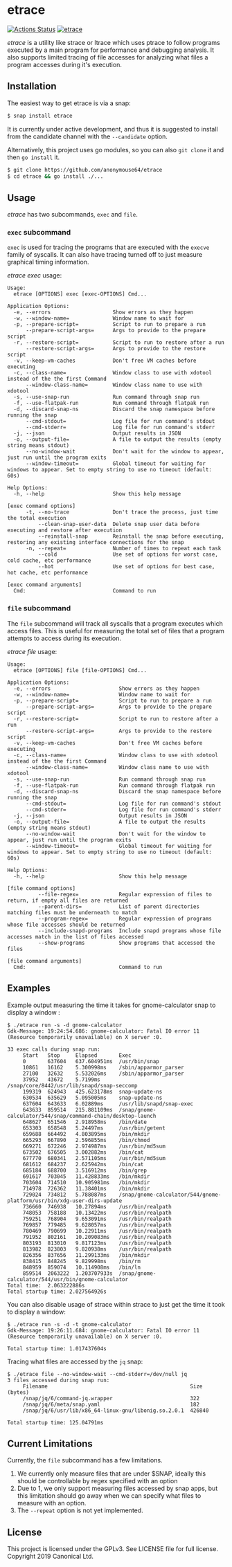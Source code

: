 # etrace
[![Actions Status](https://github.com/anonymouse64/etrace/workflows/Go/badge.svg)](https://github.com/anonymouse64/etrace/actions)
[![etrace](https://snapcraft.io//etrace/badge.svg)](https://snapcraft.io/etrace)

_etrace_ is a utility like strace or ltrace which uses ptrace to follow programs executed by a main program for performance and debugging analysis. It also supports limited tracing of file accesses for analyzing what files a program accesses during it's execution.

## Installation

The easiest way to get etrace is via a snap:

```bash
$ snap install etrace
```

It is currently under active development, and thus it is suggested to install
from the candidate channel with the `--candidate` option.

Alternatively, this project uses go modules, so you can also `git clone` it and then `go install` it.

```bash
$ git clone https://github.com/anonymouse64/etrace 
$ cd etrace && go install ./...
```

## Usage

_etrace_ has two subcommands, `exec` and `file`.

### `exec` subcommand

`exec` is used for tracing the programs that are executed with the `execve` family of syscalls. It can also have tracing turned off to just measure graphical timing information.

_etrace exec_ usage:

```
Usage:
  etrace [OPTIONS] exec [exec-OPTIONS] Cmd...

Application Options:
  -e, --errors                    Show errors as they happen
  -w, --window-name=              Window name to wait for
  -p, --prepare-script=           Script to run to prepare a run
      --prepare-script-args=      Args to provide to the prepare script
  -r, --restore-script=           Script to run to restore after a run
      --restore-script-args=      Args to provide to the restore script
  -v, --keep-vm-caches            Don't free VM caches before executing
  -c, --class-name=               Window class to use with xdotool instead of the the first Command
      --window-class-name=        Window class name to use with xdotool
  -s, --use-snap-run              Run command through snap run
  -f, --use-flatpak-run           Run command through flatpak run
  -d, --discard-snap-ns           Discard the snap namespace before running the snap
      --cmd-stdout=               Log file for run command's stdout
      --cmd-stderr=               Log file for run command's stderr
  -j, --json                      Output results in JSON
  -o, --output-file=              A file to output the results (empty string means stdout)
      --no-window-wait            Don't wait for the window to appear, just run until the program exits
      --window-timeout=           Global timeout for waiting for windows to appear. Set to empty string to use no timeout (default: 60s)

Help Options:
  -h, --help                      Show this help message

[exec command options]
      -t, --no-trace              Don't trace the process, just time the total execution
          --clean-snap-user-data  Delete snap user data before executing and restore after execution
          --reinstall-snap        Reinstall the snap before executing, restoring any existing interface connections for the snap
      -n, --repeat=               Number of times to repeat each task
          --cold                  Use set of options for worst case, cold cache, etc performance
          --hot                   Use set of options for best case, hot cache, etc performance

[exec command arguments]
  Cmd:                            Command to run
```

### `file` subcommand

The `file` subcommand will track all syscalls that a program executes which access files. This is useful for measuring the total set of files that a program attempts to access during its execution.

_etrace file_ usage:

```
Usage:
  etrace [OPTIONS] file [file-OPTIONS] Cmd...

Application Options:
  -e, --errors                      Show errors as they happen
  -w, --window-name=                Window name to wait for
  -p, --prepare-script=             Script to run to prepare a run
      --prepare-script-args=        Args to provide to the prepare script
  -r, --restore-script=             Script to run to restore after a run
      --restore-script-args=        Args to provide to the restore script
  -v, --keep-vm-caches              Don't free VM caches before executing
  -c, --class-name=                 Window class to use with xdotool instead of the the first Command
      --window-class-name=          Window class name to use with xdotool
  -s, --use-snap-run                Run command through snap run
  -f, --use-flatpak-run             Run command through flatpak run
  -d, --discard-snap-ns             Discard the snap namespace before running the snap
      --cmd-stdout=                 Log file for run command's stdout
      --cmd-stderr=                 Log file for run command's stderr
  -j, --json                        Output results in JSON
  -o, --output-file=                A file to output the results (empty string means stdout)
      --no-window-wait              Don't wait for the window to appear, just run until the program exits
      --window-timeout=             Global timeout for waiting for windows to appear. Set to empty string to use no timeout (default: 60s)

Help Options:
  -h, --help                        Show this help message

[file command options]
          --file-regex=             Regular expression of files to return, if empty all files are returned
          --parent-dirs=            List of parent directories matching files must be underneath to match
          --program-regex=          Regular expression of programs whose file accesses should be returned
          --include-snapd-programs  Include snapd programs whose file accesses match in the list of files accessed
          --show-programs           Show programs that accessed the files

[file command arguments]
  Cmd:                              Command to run
```


## Examples

Example output measuring the time it takes for gnome-calculator snap to display a window :

```
$ ./etrace run -s -d gnome-calculator
Gdk-Message: 19:24:54.686: gnome-calculator: Fatal IO error 11 (Resource temporarily unavailable) on X server :0.

33 exec calls during snap run:
     Start   Stop     Elapsed       Exec
     0       637604   637.604951ms  /usr/bin/snap
     10861   16162    5.300998ms    /sbin/apparmor_parser
     27100   32632    5.532026ms    /sbin/apparmor_parser
     37952   43672    5.7199ms      /snap/core/8442/usr/lib/snapd/snap-seccomp
     199319  624943   425.623178ms  snap-update-ns
     630534  635629   5.095005ms    snap-update-ns
     637604  643633   6.02889ms     /usr/lib/snapd/snap-exec
     643633  859514   215.881109ms  /snap/gnome-calculator/544/snap/command-chain/desktop-launch
     648627  651546   2.918958ms    /bin/date
     653303  658548   5.24497ms     /usr/bin/getent
     659688  664492   4.803895ms    /bin/mkdir
     665293  667890   2.596855ms    /bin/chmod
     669271  672246   2.974987ms    /usr/bin/md5sum
     673502  676505   3.002882ms    /bin/cat
     677770  680341   2.571105ms    /usr/bin/md5sum
     681612  684237   2.625942ms    /bin/cat
     685184  688700   3.516912ms    /bin/grep
     691617  703045   11.428833ms   /bin/mkdir
     703604  714510   10.905981ms   /bin/mkdir
     714978  726362   11.38401ms    /bin/mkdir
     729024  734812   5.788087ms    /snap/gnome-calculator/544/gnome-platform/usr/bin/xdg-user-dirs-update
     736660  746938   10.27894ms    /usr/bin/realpath
     748053  758188   10.13422ms    /usr/bin/realpath
     759251  768904   9.653091ms    /usr/bin/realpath
     769857  779485   9.628057ms    /usr/bin/realpath
     780469  790699   10.22911ms    /usr/bin/realpath
     791952  802161   10.209083ms   /usr/bin/realpath
     803193  813010   9.817123ms    /usr/bin/realpath
     813982  823803   9.820938ms    /usr/bin/realpath
     826356  837656   11.299133ms   /bin/mkdir
     838415  848245   9.829998ms    /bin/rm
     848959  859074   10.114908ms   /bin/ln
     859514  2063222  1.203707933s  /snap/gnome-calculator/544/usr/bin/gnome-calculator
Total time:  2.063222886s
Total startup time: 2.027564926s
```

You can also disable usage of strace within strace to just get the time it took to display a window:

```
$ ./etrace run -s -d -t gnome-calculator
Gdk-Message: 19:26:11.684: gnome-calculator: Fatal IO error 11 (Resource temporarily unavailable) on X server :0.

Total startup time: 1.017437604s
```

Tracing what files are accessed by the `jq` snap:

```
$ ./etrace file --no-window-wait --cmd-stderr=/dev/null jq
3 files accessed during snap run:
     Filename                                              Size (bytes)
     /snap/jq/6/command-jq.wrapper                         322
     /snap/jq/6/meta/snap.yaml                             182
     /snap/jq/6/usr/lib/x86_64-linux-gnu/libonig.so.2.0.1  426840

Total startup time: 125.04791ms
```

## Current Limitations

Currently, the `file` subcommand has a few limitations. 

1. We currently only measure files that are under $SNAP, ideally this should be controllable by regex specified with an option
1. Due to 1, we only support measuring files accessed by snap apps, but this limitation should go away when we can specify what files to measure with an option.
1. The `--repeat` option is not yet implemented.

## License
This project is licensed under the GPLv3. See LICENSE file for full license. Copyright 2019 Canonical Ltd.
